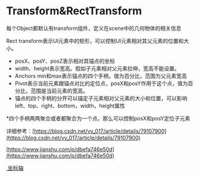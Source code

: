 # Transform&RectTransform

每个Object都默认有transform组件，定义在scene中的几何物体的相关信息

Rect transform表示UI元素中的矩形，可以控制UI元素相对其父元素的位置和大小。

- posX、posY、posZ表示相对其锚点的坐标
- width、height表示宽高。假如子元素相对父元素拉伸，宽高不能设置。
- Anchors min和max表示锚点的四个手柄，值为百分比，范围为父元素宽高
- Pivot表示当前元素跟锚点对比的定位点，posX和posY作用于这个点，值为百分比，范围是当前元素的宽高。
- 锚点的四个手柄的分开可以锚定子元素相对父元素的大小和位置，可以影响left、top、right、bottom，width，height属性

*四个手柄两两聚合或者都聚合为一个点，那么可以控制posX和posY定位子元素

详细参考：[https://blog.csdn.net/vv_017/article/details/79107900](https://blog.csdn.net/vv_017/article/details/79107900)

[https://www.jianshu.com/p/dbefa746e50d](https://www.jianshu.com/p/dbefa746e50d)



[ 坐标轴](%C2%A0%E5%9D%90%E6%A0%87%E8%BD%B4/%C2%A0%E5%9D%90%E6%A0%87%E8%BD%B4.md)

